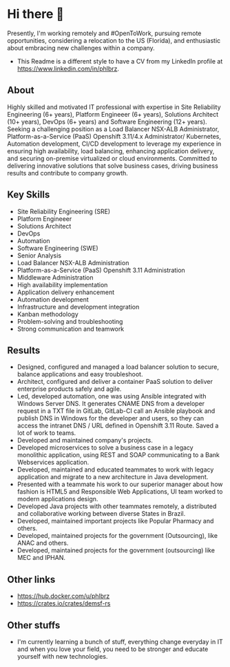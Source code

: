 # Hi there 👋

Presently, I'm working remotely and #OpenToWork, pursuing remote opportunities, considering a relocation to the US (Florida), and enthusiastic about embracing new challenges within a company.

- This Readme is a different style to have a CV from my LinkedIn profile at <https://www.linkedin.com/in/phlbrz>.

## About

Highly skilled and motivated IT professional with expertise in Site Reliability Engineering (6+ years), Platform Engineeer (6+ years), Solutions Architect (10+ years), DevOps (6+ years) and Software Engineering (12+ years). Seeking a challenging position as a Load Balancer NSX-ALB Administrator, Platform-as-a-Service (PaaS) Openshift 3.11/4.x Administrator/ Kubernetes, Automation development, CI/CD development to leverage my experience in ensuring high availability, load balancing, enhancing application delivery, and securing on-premise virtualized or cloud environments. Committed to delivering innovative solutions that solve business cases, driving business results and contribute to company growth.

## Key Skills

- Site Reliability Engineering (SRE)
- Platform Engineeer
- Solutions Architect
- DevOps
- Automation
- Software Engineering (SWE)
- Senior Analysis
- Load Balancer NSX-ALB Administration
- Platform-as-a-Service (PaaS) Openshift 3.11 Administration
- Middleware Administration
- High availability implementation
- Application delivery enhancement
- Automation development
- Infrastructure and development integration
- Kanban methodology
- Problem-solving and troubleshooting
- Strong communication and teamwork

## Results

- Designed, configured and managed a load balancer solution to secure, balance applications and easy troubleshoot. 
- Architect, configured and deliver a container PaaS solution to deliver enterprise products safely and agile.
- Led, developed automation, one was using Ansible integrated with Windows Server DNS. It generates CNAME DNS from a developer request in a TXT file in GitLab, GitLab-CI call an Ansible playbook and publish DNS in Windows for the developer and users, so they can access the intranet DNS / URL defined in Openshift 3.11 Route. Saved a lot of work to teams.
- Developed and maintained company's projects.
- Developed microservices to solve a business case in a legacy monolithic application, using REST and SOAP communicating to a Bank Webservices application.
- Developed, maintained and educated teammates to work with legacy application and migrate to a new architecture in Java development.
- Presented with a teammate his work to our superior manager about how fashion is HTML5 and Responsible Web Applications, UI team worked to modern applications design.
- Developed Java projects with other teammates remotely, a distributed and collaborative working between diverse States in Brazil.
- Developed, maintained important projects like Popular Pharmacy and others.
- Developed, maintained projects for the government (Outsourcing), like ANAC and others.
- Developed, maintained projects for the government (outsourcing) like MEC and IPHAN.

## Other links

- https://hub.docker.com/u/phlbrz
- https://crates.io/crates/demsf-rs

## Other stuffs

- I'm currently learning a bunch of stuff, everything change everyday in IT and when you love your field, you need to be stronger and educate yourself with new technologies.

<!--
**phlbrz/phlbrz** is a ✨ _special_ ✨ repository because its `README.md` (this file) appears on your GitHub profile.

Here are some ideas to get you started:

- 🔭 I’m currently working on ...
- 🌱 I’m currently learning ...
- 👯 I’m looking to collaborate on ...
- 🤔 I’m looking for help with ...
- 💬 Ask me about ...
- 📫 How to reach me: ...
- 😄 Pronouns: ...
- ⚡ Fun fact: ...
-->
